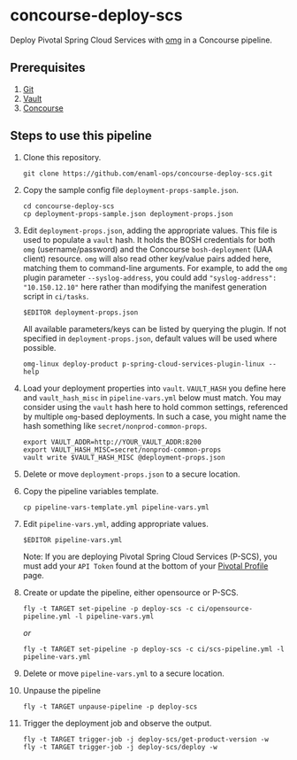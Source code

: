 # concourse-deploy-scs

Deploy Pivotal Spring Cloud Services with [omg](https://github.com/enaml-ops) in a Concourse pipeline.

## Prerequisites

1. [Git](https://git-scm.com)
1. [Vault](https://www.vaultproject.io)
1. [Concourse](http://concourse.ci)

## Steps to use this pipeline

1. Clone this repository.

    ```
    git clone https://github.com/enaml-ops/concourse-deploy-scs.git
    ```

1. Copy the sample config file `deployment-props-sample.json`.

    ```
    cd concourse-deploy-scs
    cp deployment-props-sample.json deployment-props.json
    ```

1. Edit `deployment-props.json`, adding the appropriate values.  This file is used to populate a `vault` hash.  It holds the BOSH credentials for both `omg` (username/password) and the Concourse `bosh-deployment` (UAA client) resource.  `omg` will also read other key/value pairs added here, matching them to command-line arguments.  For example, to add the `omg` plugin parameter `--syslog-address`, you could add `"syslog-address": "10.150.12.10"` here rather than modifying the manifest generation script in `ci/tasks`.

    ```
    $EDITOR deployment-props.json
    ```

    All available parameters/keys can be listed by querying the plugin.  If not specified in `deployment-props.json`, default values will be used where possible.

    ```
    omg-linux deploy-product p-spring-cloud-services-plugin-linux --help
    ```

1. Load your deployment properties into `vault`.  `VAULT_HASH` you define here and `vault_hash_misc` in `pipeline-vars.yml` below must match.  You may consider using the `vault` hash here to hold common settings, referenced by multiple `omg`-based deployments.  In such a case, you might name the hash something like `secret/nonprod-common-props`.

    ```
    export VAULT_ADDR=http://YOUR_VAULT_ADDR:8200
    export VAULT_HASH_MISC=secret/nonprod-common-props
    vault write $VAULT_HASH_MISC @deployment-props.json
    ```

1. Delete or move `deployment-props.json` to a secure location.
1. Copy the pipeline variables template.

    ```
    cp pipeline-vars-template.yml pipeline-vars.yml
    ```

1. Edit `pipeline-vars.yml`, adding appropriate values.

    ```
    $EDITOR pipeline-vars.yml
    ```

    Note: If you are deploying Pivotal Spring Cloud Services (P-SCS), you must add your `API Token` found at the bottom of your [Pivotal Profile](https://network.pivotal.io/users/dashboard/edit-profile) page.

1. Create or update the pipeline, either opensource or P-SCS.

    ```
    fly -t TARGET set-pipeline -p deploy-scs -c ci/opensource-pipeline.yml -l pipeline-vars.yml
    ```

    _or_

    ```
    fly -t TARGET set-pipeline -p deploy-scs -c ci/scs-pipeline.yml -l pipeline-vars.yml
    ```

1. Delete or move `pipeline-vars.yml` to a secure location.
1. Unpause the pipeline

    ```
    fly -t TARGET unpause-pipeline -p deploy-scs
    ```

1. Trigger the deployment job and observe the output.

    ```
    fly -t TARGET trigger-job -j deploy-scs/get-product-version -w
    fly -t TARGET trigger-job -j deploy-scs/deploy -w
    ```

